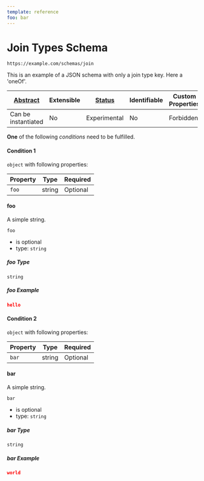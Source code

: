 ```yaml
---
template: reference
foo: bar
---
```


# Join Types Schema

```
https://example.com/schemas/join
```

This is an example of a JSON schema with only a join type key. Here a 'oneOf'.

| [Abstract](../abstract.md) | Extensible | [Status](../status.md) | Identifiable | Custom Properties | Additional Properties | Defined In                           |
| -------------------------- | ---------- | ---------------------- | ------------ | ----------------- | --------------------- | ------------------------------------ |
| Can be instantiated        | No         | Experimental           | No           | Forbidden         | Permitted             | [join.schema.json](join.schema.json) |

**One** of the following _conditions_ need to be fulfilled.

#### Condition 1

`object` with following properties:

| Property | Type   | Required |
| -------- | ------ | -------- |
| `foo`    | string | Optional |

#### foo

A simple string.

`foo`

- is optional
- type: `string`

##### foo Type

`string`

##### foo Example

```json
hello
```

#### Condition 2

`object` with following properties:

| Property | Type   | Required |
| -------- | ------ | -------- |
| `bar`    | string | Optional |

#### bar

A simple string.

`bar`

- is optional
- type: `string`

##### bar Type

`string`

##### bar Example

```json
world
```
